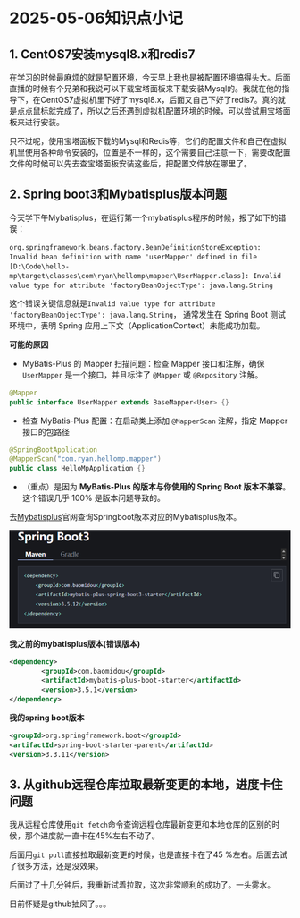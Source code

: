 # 2025-05-06知识点小记



## 1. CentOS7安装mysql8.x和redis7

在学习的时候最麻烦的就是配置环境，今天早上我也是被配置环境搞得头大。后面直播的时候有个兄弟和我说可以下载宝塔面板来下载安装Mysql的。我就在他的指导下，在CentOS7虚拟机里下好了mysql8.x，后面又自己下好了redis7。真的就是点点鼠标就完成了，所以之后还遇到虚拟机配置环境的时候，可以尝试用宝塔面板来进行安装。

只不过呢，使用宝塔面板下载的Mysql和Redis等，它们的配置文件和自己在虚拟机里使用各种命令安装的，位置是不一样的，这个需要自己注意一下，需要改配置文件的时候可以先去查宝塔面板安装这些后，把配置文件放在哪里了。



## 2. Spring boot3和Mybatisplus版本问题

今天学下午Mybatisplus，在运行第一个mybatisplus程序的时候，报了如下的错误：

`org.springframework.beans.factory.BeanDefinitionStoreException: Invalid bean definition with name 'userMapper' defined in file [D:\Code\hello-mp\target\classes\com\ryan\hellomp\mapper\UserMapper.class]: Invalid value type for attribute 'factoryBeanObjectType': java.lang.String`

这个错误关键信息就是`Invalid value type for attribute 'factoryBeanObjectType': java.lang.String`， 通常发生在 Spring Boot 测试环境中，表明 Spring 应用上下文（ApplicationContext）未能成功加载。

**可能的原因**

- MyBatis-Plus 的 Mapper 扫描问题：检查 Mapper 接口和注解，确保 `UserMapper` 是一个接口，并且标注了 `@Mapper` 或 `@Repository` 注解。

```java
@Mapper
public interface UserMapper extends BaseMapper<User> {}
```

- 检查 MyBatis-Plus 配置：在启动类上添加 `@MapperScan` 注解，指定 Mapper 接口的包路径

```java
@SpringBootApplication
@MapperScan("com.ryan.hellomp.mapper")
public class HelloMpApplication {}
```

- （重点）是因为 **MyBatis-Plus 的版本与你使用的 Spring Boot 版本不兼容**。这个错误几乎 100% 是版本问题导致的。

去[Mybatisplus](https://baomidou.com/getting-started/install/)官网查询Springboot版本对应的Mybatisplus版本。

![springboot3对应mybatisplus版本](images\springboot3对应mybatisplus版本.png)

**我之前的mybatisplus版本(错误版本)**

```xml
<dependency>
        <groupId>com.baomidou</groupId>
        <artifactId>mybatis-plus-boot-starter</artifactId>
        <version>3.5.1</version>
</dependency>
```

**我的spring boot版本**

```xml
<groupId>org.springframework.boot</groupId>
<artifactId>spring-boot-starter-parent</artifactId>
<version>3.3.11</version>
```



## 3. 从github远程仓库拉取最新变更的本地，进度卡住问题

我从远程仓库使用`git fetch`命令查询远程仓库最新变更和本地仓库的区别的时候，那个进度就一直卡在45%左右不动了。

后面用`git pull`直接拉取最新变更的时候，也是直接卡在了45 %左右。后面去试了很多方法，还是没效果。

后面过了十几分钟后，我重新试着拉取，这次非常顺利的成功了。一头雾水。

目前怀疑是github抽风了。。。